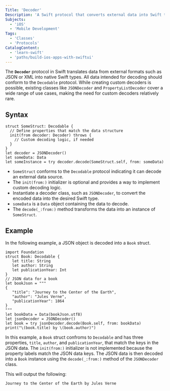 ```yaml
---
Title: 'Decoder'
Description: 'A Swift protocol that converts external data into Swift types.'
Subjects:
  - 'iOS'
  - 'Mobile Development'
Tags:
  - 'Classes'
  - 'Protocols'
CatalogContent:
  - 'learn-swift'
  - 'paths/build-ios-apps-with-swiftui'
---
```


The **`Decoder`** protocol in Swift translates data from external formats such as JSON or XML into native Swift types. All data intended for decoding should conform to the `Decodable` protocol. While creating custom decoders is possible, existing classes like `JSONDecoder` and `PropertyListDecoder` cover a wide range of use cases, making the need for custom decoders relatively rare.

## Syntax

```pseudo
struct SomeStruct: Decodable {
  // Define properties that match the data structure
  init(from decoder: Decoder) throws {
    // Custom decoding logic, if needed
  }
}
let decoder = JSONDecoder()
let someData: Data
let someInstance = try decoder.decode(SomeStruct.self, from: someData)
```

- `SomeStruct` conforms to the `Decodable` protocol indicating it can decode an external data source.
- The `init(from:)` initializer is optional and provides a way to implement custom decoding logic.
- Instantiate a decoder class, such as `JSONDecoder`, to convert the encoded data into the desired Swift type.
- `someData` is a `Data` object containing the data to decode.
- The `decode(_:from:)` method transforms the data into an instance of `SomeStruct`.

## Example

In the following example, a JSON object is decoded into a `Book` struct.

```pseudo
import Foundation
struct Book: Decodable {
   let title: String
   let author: String
   let publicationYear: Int
}
// JSON data for a book
let bookJson = """
{
   "title": "Journey to the Center of the Earth",
   "author": "Jules Verne",
   "publicationYear": 1864
}
"""
let bookData = Data(bookJson.utf8)
let jsonDecoder = JSONDecoder()
let book = try jsonDecoder.decode(Book.self, from: bookData)
print("\(book.title) by \(book.author)")
```

In this example, a `Book` struct confroms to `Decodable` and has three properties, `title`, `author`, and `publicationYear`, that match the keys in the JSON data. The `init(from:)` initializer is not implemented because the property labels match the JSON data keys. The JSON data is then decoded into a `Book` instance using the `decode(_:from:)` method of the `JSONDecoder` class.

This will output the following:

```shell
Journey to the Center of the Earth by Jules Verne
```
